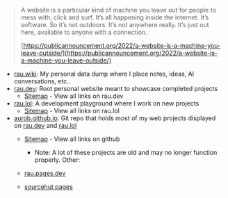 > A website is a particular kind of machine you leave out for people to mess with, click and surf. It’s all happening inside the internet. It’s software. So it’s not outdoors. It’s not anywhere really. It’s just out here, available to anyone with a connection.  
>   
> [https://publicannouncement.org/2022/a-website-is-a-machine-you-leave-outside/](https://publicannouncement.org/2022/a-website-is-a-machine-you-leave-outside/)

  

- [rau.wiki](https://rau.wiki/): My personal data dump where I place notes, ideas, AI conversations, etc..
- [rau.dev](https://rau.dev/): Root personal website meant to showcase completed projects
    - [Sitemap](https://rau.dev/sitemap.html) - View all links on rau.dev
- [rau.lol](https://rau.lol/): A development playground where I work on new projects
    - [Sitemap](https://rau.lol/sitemap.html) - View all links on rau.lol
- [aurob.github.io](https://github.com/aurob/mono): Git repo that holds most of my web projects displayed on [rau.dev](http://rau.dev) and [rau.lol](https://rau.lol)
    - [Sitemap](https://aurob.github.io/mono/sitemap.html) - View all links on github
        
        - Note: A lot of these projects are old and may no longer function properly.
Other: 
	- [rau.pages.dev](https://rau.pages.dev)
    - [sourcehut pages](https://rau.srht.site/)